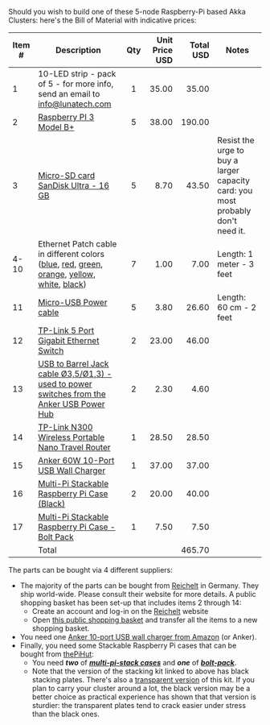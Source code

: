Should you wish to build one of these 5-node Raspberry-Pi based Akka Clusters: here's the Bill of Material with indicative prices:


| Item # | Description | Qty           | Unit Price USD  | Total USD | Notes|
| --- | ----------- |:-------------:| ---------------:|----------:|------|
| 1 | 10-LED strip - pack of 5 - for more info, send an email to info@lunatech.com| 1      |   35.00 |  35.00 | |
| 2 | [Raspberry PI 3 Model B+](https://www.reichelt.de/raspberry-pi-3-b-4x-1-4-ghz-1-gb-ram-wlan-bt-raspberry-pi-3b-p217696.html?)      | 5 | 38.00 |  190.00 | |
| 3 | [Micro-SD card SanDisk Ultra - 16 GB](https://www.reichelt.de/microsdhc-card-16gb-sandisk-ultra-sdsquar016ggn6ma-p214843.html?)      | 5 | 8.70 |  43.50 | Resist the urge to buy a larger capacity card: you most probably don't need it.|
| 4-10 | Ethernet Patch cable in different colors ([blue](https://www.reichelt.de/1-0m-cat-5e-kabel-blauw-netwerkkabel-rj45-patchkabel-1-bl-p30382.html?), [red](https://www.reichelt.de/1-0m-cat-5e-kabel-rood-netwerkkabel-rj45-patchkabel-1-rt-p30374.html?), [green](https://www.reichelt.de/1-0m-cat-5e-kabel-groen-netwerkkabel-rj45-patchkabel-1-gn-p30390.html?), [orange](https://www.reichelt.de/1-0m-cat-5e-kabel-oranje-netwerkkabel-rj45-patchkabel-1-or-p129945.html?), [yellow](https://www.reichelt.de/1-0m-cat-5e-kabel-geel-netwerkkabel-rj45-patchkabel-1-ge-p30400.html?), [white](https://www.reichelt.de/1-0m-cat-5e-kabel-wit-netwerkkabel-rj45-patchkabel-1-ws-p129965.html?), [black](https://www.reichelt.de/1-0m-cat-5e-kabel-zwart-netwerkkabel-rj45-patchkabel-1-sw-p129975.html?)) | 7 | 1.00 | 7.00 | Length: 1 meter - 3 feet
| 11 | [Micro-USB Power cable](https://www.reichelt.de/usb-2-0-a-stekker-naar-micro-b-stekker-gc-2510-mb006-p202262.html?) | 5 | 3.80 | 26.60 | Length: 60 cm - 2 feet |
| 12 | [TP-Link 5 Port Gigabit Ethernet Switch](https://www.reichelt.de/switch-5-port-gigabit-ethernet-tplink-ls105g-p260829.html?r=1) | 2 | 23.00 | 46.00 |  |
| 13 | [USB to Barrel Jack cable Ø3,5/Ø1,3) - used to power switches from the Anker USB Power Hub](https://www.reichelt.de/usb-dc-stekker-3-5-1-3-5v-lengte-1-5m-delock-82377-p130990.html?) | 2 | 2.30 | 4.60 |  |
| 14 | [TP-Link N300 Wireless Portable Nano Travel Router](https://www.reichelt.de/wlan-n-nano-pocketrouter-300-mbit-s-tplink-tl-wr802n-p155696.html?) | 1 | 28.50 | 28.50 | |
| 15 | [Anker 60W 10-Port USB Wall Charger](https://www.amazon.de/Anker-PowerPort-10-Port-Ladegerät-weitere-Schwarz/dp/B00YTJ45HM/ref=sr_1_2?__mk_nl_NL=ÅMÅŽÕÑ&crid=3BR9URAJ7QT4J&keywords=anker+powerport+10&qid=1563358055&s=gateway&sprefix=anker+power+port%2Caps%2C145&sr=8-2) | 1 | 37.00 | 37.00 |  |
| 16 | [Multi-Pi Stackable Raspberry Pi Case (Black)](https://thepihut.com/products/multi-pi-stackable-raspberry-pi-case-black)| 2 | 20.00 | 40.00 | |
| 17 | [Multi-Pi Stackable Raspberry Pi Case - Bolt Pack](https://thepihut.com/products/multi-pi-stackable-raspberry-pi-case-bolt-pack?ref=isp_rel_prd&isp_ref_pos=2) | 1 | 7.50 | 7.50 | |
|   | Total | | | 465.70 | |

The parts can be bought via 4 different suppliers:

- The majority of the parts can be bought from [Reichelt](https://www.reichelt.de) in Germany. They ship world-wide. Please consult their website for more details. A public shopping basket has been set-up that includes items 2 through 14:
  - Create an account and log-in on the [Reichelt](https://www.reichelt.de) website
  - Open [this public shopping basket](https://www.reichelt.de/my/1537729) and transfer all the items to a new shopping basket.
- You need one [Anker 10-port USB wall charger from Amazon](https://www.amazon.de/Anker-PowerPort-10-Port-Ladegerät-weitere-Schwarz/dp/B00YTJ45HM/ref=sr_1_2?__mk_nl_NL=ÅMÅŽÕÑ&crid=3BR9URAJ7QT4J&keywords=anker+powerport+10&qid=1563358055&s=gateway&sprefix=anker+power+port%2Caps%2C145&sr=8-2) (or Anker).
- Finally, you need some Stackable Raspberry Pi cases that can be bought from [thePiHut](https://thepihut.com):
    - You need ***two*** of ***[multi-pi-stack cases](https://thepihut.com/products/multi-pi-stackable-raspberry-pi-case-black)*** and ***one*** of ***[bolt-pack](https://thepihut.com/products/multi-pi-stackable-raspberry-pi-case-bolt-pack?ref=isp_rel_prd&isp_ref_pos=2)***.
    - Note that the version of the stacking kit linked to above has black stacking plates. There's also a [transparent version](https://thepihut.com/products/multi-pi-stackable-raspberry-pi-case) of this kit. If you plan to carry your cluster around a lot, the black version may be a better choice as practical experience has shown that that version is sturdier: the transparent plates tend to crack easier under stress than the black ones.
